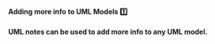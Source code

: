 <link rel="stylesheet" href="{{baseUrl}}/css/textbook.css">

<div class="website-content">

<div id="title">

#### Adding more info to UML Models :one:

</div>

<div id="body">

**UML notes can be used to add more info to any UML model.**

<panel src="../../../../book/uml/notes/notes/full.md#title-and-body" boilerplate header=":mortar_board: UML → Notes" expanded />

</div>

<div id="extras">
</div>

</div>
